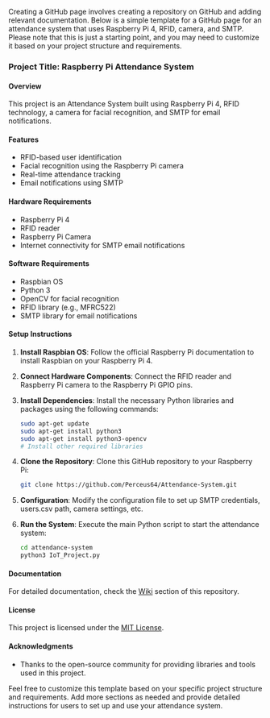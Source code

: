 Creating a GitHub page involves creating a repository on GitHub and adding relevant documentation. Below is a simple template for a GitHub page for an attendance system that uses Raspberry Pi 4, RFID, camera, and SMTP. Please note that this is just a starting point, and you may need to customize it based on your project structure and requirements.

### Project Title: Raspberry Pi Attendance System

#### Overview

This project is an Attendance System built using Raspberry Pi 4, RFID technology, a camera for facial recognition, and SMTP for email notifications.

#### Features

- RFID-based user identification
- Facial recognition using the Raspberry Pi camera
- Real-time attendance tracking
- Email notifications using SMTP

#### Hardware Requirements

- Raspberry Pi 4
- RFID reader
- Raspberry Pi Camera
- Internet connectivity for SMTP email notifications

#### Software Requirements

- Raspbian OS
- Python 3
- OpenCV for facial recognition
- RFID library (e.g., MFRC522)
- SMTP library for email notifications

#### Setup Instructions

1. **Install Raspbian OS**: Follow the official Raspberry Pi documentation to install Raspbian on your Raspberry Pi 4.

2. **Connect Hardware Components**: Connect the RFID reader and Raspberry Pi camera to the Raspberry Pi GPIO pins.

3. **Install Dependencies**: Install the necessary Python libraries and packages using the following commands:

   ```bash
   sudo apt-get update
   sudo apt-get install python3
   sudo apt-get install python3-opencv
   # Install other required libraries
   ```

4. **Clone the Repository**: Clone this GitHub repository to your Raspberry Pi:

   ```bash
   git clone https://github.com/Perceus64/Attendance-System.git
   ```

5. **Configuration**: Modify the configuration file to set up SMTP credentials, users.csv path, camera settings, etc.

6. **Run the System**: Execute the main Python script to start the attendance system:

   ```bash
   cd attendance-system
   python3 IoT_Project.py
   ```

#### Documentation

For detailed documentation, check the [Wiki](https://github.com/your-username/attendance-system/wiki) section of this repository.


#### License

This project is licensed under the [MIT License](LICENSE).

#### Acknowledgments

- Thanks to the open-source community for providing libraries and tools used in this project.

Feel free to customize this template based on your specific project structure and requirements. Add more sections as needed and provide detailed instructions for users to set up and use your attendance system.
